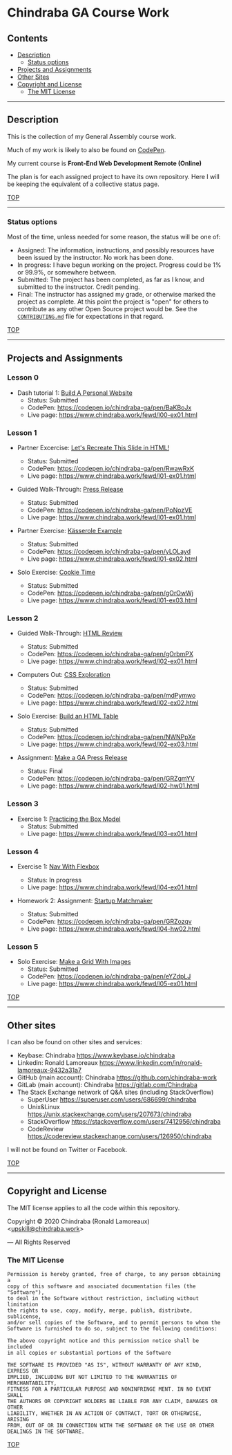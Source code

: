 # Chindraba GA Course Work

## Contents

-  [Description](#description)
   -  [Status options](#status-options)
-  [Projects and Assignments](#projects-and-assignments)
-  [Other Sites](#other-sites)
-  [Copyright and License](#copyright-and-license)
   -  [The MIT License](#the-mit-license)

---
## Description

This is the collection of my General Assembly course work.

Much of my work is likely to also be found on [CodePen](https://codepen.io/chindraba-ga).

My current course is **Front-End Web Development Remote (Online)**

The plan is for each assigned project to have its own repository. Here I will be keeping the equivalent of a collective status page.

[TOP](#contents)

---
### Status options

Most of the time, unless needed for some reason, the status will be one of:

-  Assigned: The information, instructions, and possibly resources have been issued by the instructor. No work has been done.
-  In progress: I have begun working on the project. Progress could be 1% or 99.9%, or somewhere between.
-  Submitted: The project has been completed, as far as I know, and submitted to the instructor. Credit pending.
-  Final: The instructor has assigned my grade, or otherwise marked the project as complete. At this point the project is "open" for others to contribute as any other Open Source project would be. See the [`CONTRIBUTING.md`](./CONTRIBUTING.md) file for expectations in that regard.

[TOP](#contents)

---
## Projects and Assignments

### Lesson 0

-  Dash tutorial 1: [Build A Personal Website](../../../../../chindraba-ga/l00-ex01)
   -  Status: Submitted
   -  CodePen: <https://codepen.io/chindraba-ga/pen/BaKBoJx>
   -  Live page: <https://www.chindraba.work/fewd/l00-ex01.html>

### Lesson 1

-  Partner Excercise: [Let's Recreate This Slide in HTML!](../../../../../chindraba-ga/l01-ex00)
   -  Status: Submitted
   -  CodePen: <https://codepen.io/chindraba-ga/pen/RwawRxK>
   -  Live page: <https://www.chindraba.work/fewd/l01-ex01.html>
   
-  Guided Walk-Through: [Press Release](../../../../../chindraba-ga/l01-ex01)
   -  Status: Submitted
   -  CodePen: <https://codepen.io/chindraba-ga/pen/PoNozVE>
   -  Live page: <https://www.chindraba.work/fewd/l01-ex01.html>

-  Partner Exercise: [Kässerole Example](../../../../../chindraba-ga/l01-ex02)
   -  Status: Submitted
   -  CodePen: <https://codepen.io/chindraba-ga/pen/yLOLayd>
   -  Live page: <https://www.chindraba.work/fewd/l01-ex02.html>

-  Solo Exercise: [Cookie Time](../../../../../chindraba-ga/l01-ex03)
   -  Status: Submitted
   -  CodePen: <https://codepen.io/chindraba-ga/pen/gOrOwWj>
   -  Live page: <https://www.chindraba.work/fewd/l01-ex03.html>

### Lesson 2

-  Guided Walk-Through: [HTML Review](../../../../../chindraba-ga/l02-ex01)
   -  Status: Submitted
   -  CodePen: <https://codepen.io/chindraba-ga/pen/gOrbmPX>
   -  Live page: <https://www.chindraba.work/fewd/l02-ex01.html>

-  Computers Out: [CSS Exploration](../../../../../chindraba-ga/l02-ex02)
   -  Status: Submitted
   -  CodePen: <https://codepen.io/chindraba-ga/pen/mdPymwo>
   -  Live page: <https://www.chindraba.work/fewd/l02-ex02.html>

-  Solo Exercise: [Build an HTML Table](../../../../../chindraba-ga/l02-ex03)
   -  Status: Submitted
   -  CodePen: <https://codepen.io/chindraba-ga/pen/NWNPpXe>
   - Live page: <https://www.chindraba.work/fewd/l02-ex03.html>

-  Assignment: [Make a GA Press Release](../../../../../chindraba-ga/l02-hw01)
   -  Status: Final
   -  CodePen: <https://codepen.io/chindraba-ga/pen/GRZgmYV>
   -  Live page: <https://www.chindraba.work/fewd/l02-hw01.html>

### Lesson 3

-  Exercise 1: [Practicing the Box Model](../../../../../chindraba-ga/l03-ex01)
   -  Status: Submitted
   -  Live page: <https://www.chindraba.work/fewd/l03-ex01.html>

### Lesson 4

-  Exercise 1: [Nav With Flexbox](../../../../../chindraba-ga/l04-ex01)
   -  Status: In progress
   -  Live page: <https://www.chindraba.work/fewd/l04-ex01.html>

-  Homework 2: Assignment: [Startup Matchmaker](../../../../../chindraba-ga/l04-hw02)
   -  Status: Submitted
   -  CodePen: <https://codepen.io/chindraba-ga/pen/GRZozqv>
   -  Live page: <https://www.chindraba.work/fewd/l04-hw02.html>

### Lesson 5

-  Solo Exercise: [Make a Grid With Images](../../../../../chindraba-ga/l05-ex01)
   -  Status: Submitted
   -  CodePen: <https://codepen.io/chindraba-ga/pen/eYZdpLJ>
   -  Live page: <https://www.chindraba.work/fewd/l05-ex01.html>

[TOP](#contents)

---
## Other sites

I can also be found on other sites and services:

-  Keybase: Chindraba <https://www.keybase.io/chindraba>
-  Linkedin: Ronald Lamoreaux <https://www.linkedin.com/in/ronald-lamoreaux-9432a31a7>
-  GitHub (main account): Chindraba <https://github.com/chindraba-work>
-  GitLab (main account): Chindraba <https://gitlab.com/Chindraba>
-  The Stack Exchange network of Q&A sites (including StackOverflow)
   - SuperUser <https://superuser.com/users/686699/chindraba>
   - Unix&Linux <https://unix.stackexchange.com/users/207673/chindraba>
   - StackOverflow <https://stackoverflow.com/users/7412956/chindraba>
   - CodeReview <https://codereview.stackexchange.com/users/126950/chindraba>

I will not be found on Twitter or Facebook. 

[TOP](#contents)

---
## Copyright and License

The MIT license applies to all the code within this repository.

Copyright © 2020  Chindraba (Ronald Lamoreaux) <[upskill@chindraba.work](mailto:upskill@chindraba.work?subject=chindraba-ga)>

— All Rights Reserved

### The MIT License

    Permission is hereby granted, free of charge, to any person obtaining a
    copy of this software and associated documentation files (the "Software"),
    to deal in the Software without restriction, including without limitation
    the rights to use, copy, modify, merge, publish, distribute, sublicense,
    and/or sell copies of the Software, and to permit persons to whom the
    Software is furnished to do so, subject to the following conditions:

    The above copyright notice and this permission notice shall be included
    in all copies or substantial portions of the Software

    THE SOFTWARE IS PROVIDED "AS IS", WITHOUT WARRANTY OF ANY KIND, EXPRESS OR
    IMPLIED, INCLUDING BUT NOT LIMITED TO THE WARRANTIES OF MERCHANTABILITY,
    FITNESS FOR A PARTICULAR PURPOSE AND NONINFRINGE MENT. IN NO EVENT SHALL
    THE AUTHORS OR COPYRIGHT HOLDERS BE LIABLE FOR ANY CLAIM, DAMAGES OR OTHER
    LIABILITY, WHETHER IN AN ACTION OF CONTRACT, TORT OR OTHERWISE, ARISING
    FROM, OUT OF OR IN CONNECTION WITH THE SOFTWARE OR THE USE OR OTHER
    DEALINGS IN THE SOFTWARE.

[TOP](#contents)
